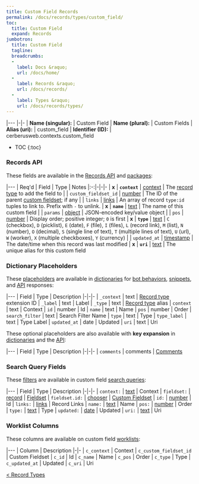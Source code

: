 ```yaml
---
title: Custom Field Records
permalink: /docs/records/types/custom_field/
toc:
  title: Custom Field
  expand: Records
jumbotron:
  title: Custom Field
  tagline: 
  breadcrumbs:
  -
    label: Docs &raquo;
    url: /docs/home/
  -
    label: Records &raquo;
    url: /docs/records/
  -
    label: Types &raquo;
    url: /docs/records/types/
---
```


|---
|-|-
| **Name (singular):** | Custom Field
| **Name (plural):** | Custom Fields
| **Alias (uri):** | custom_field
| **Identifier (ID):** | cerberusweb.contexts.custom_field

* TOC
{:toc}

### Records API

These fields are available in the [Records API](/docs/api/endpoints/records/) and [packages](/docs/packages/):

|---
| Req'd | Field | Type | Notes
|:-:|-|-|-
| **x** | **`context`** | [context](/docs/records/fields/types/context/) | The [record type](/docs/records/#record-type) to add the field to 
|   | `custom_fieldset_id` | [number](/docs/records/fields/types/number/) | The ID of the parent [custom fieldset](/docs/records/types/custom_fieldset/); if any 
|   | `links` | [links](/docs/records/fields/types/links/) | An array of record `type:id` tuples to link to. Prefix with `-` to unlink. 
| **x** | **`name`** | [text](/docs/records/fields/types/text/) | The name of this custom field 
|   | `params` | [object](/docs/records/fields/types/object/) | JSON-encoded key/value object 
|   | `pos` | [number](/docs/records/fields/types/number/) | Display order; positive integer; `0` is first 
| **x** | **`type`** | [text](/docs/records/fields/types/text/) | `C` (checkbox), `D` (picklist), `E` (date), `F` (file), `I` (files), `L` (record link), `M` (list), `N` (number), `O` (decimal), `S` (single line of text), `T` (multiple lines of text), `U` (url), `W` (worker), `X` (multiple checkboxes), `Y` (currency) 
|   | `updated_at` | [timestamp](/docs/records/fields/types/timestamp/) | The date/time when this record was last modified 
| **x** | **`uri`** | [text](/docs/records/fields/types/text/) | The unique alias for this custom field 

### Dictionary Placeholders

These [placeholders](/docs/bots/scripting/placeholders/) are available in [dictionaries](/docs/bots/behaviors/dictionaries/) for [bot behaviors](/docs/bots/behaviors/), [snippets](/docs/snippets/), and [API](/docs/api/) responses:

|---
| Field | Type | Description
|-|-|-
| `_context` | text | [Record type](/docs/records/types/) extension ID
| `_label` | text | Label
| `_type` | text | [Record type](/docs/records/types/) alias
| `context` | text | Context
| `id` | number | Id
| `name` | text | Name
| `pos` | number | Order
| `search_filter` | text | Search Filter Name
| `type` | text | Type
| `type_label` | text | Type Label
| `updated_at` | date | Updated
| `uri` | text | Uri

These optional placeholders are also available with **key expansion** in [dictionaries](/docs/bots/behaviors/dictionaries/key-expansion/) and the [API](/docs/api/responses/#expanding-keys-in-api-requests):

|---
| Field | Type | Description
|-|-|-
| `comments` | comments | [Comments](/docs/bots/behaviors/dictionaries/key-expansion/#comments)
	
### Search Query Fields

These [filters](/docs/search/#filters) are available in custom field [search queries](/docs/search/):

|---
| Field | Type | Description
|-|-|-
| `context:` | [text](/docs/search/#text) | Context
| `fieldset:` | [record](/docs/search/#deep-search) | [Fieldset](/docs/records/types/custom_fieldset/)
| `fieldset.id:` | [chooser](/docs/search/#choosers) | [Custom Fieldset](/docs/records/types/custom_fieldset/)
| `id:` | [number](/docs/search/#numbers) | Id
| `links:` | [links](/docs/search/#links) | Record Links
| `name:` | [text](/docs/search/#text) | Name
| `pos:` | [number](/docs/search/#numbers) | Order
| `type:` | [text](/docs/search/#text) | Type
| `updated:` | [date](/docs/search/#dates) | Updated
| `uri:` | [text](/docs/search/#text) | Uri
	
### Worklist Columns

These columns are available on custom field [worklists](/docs/worklists/):

|---
| Column | Description
|-|-
| `c_context` | Context
| `c_custom_fieldset_id` | Custom Fieldset
| `c_id` | Id
| `c_name` | Name
| `c_pos` | Order
| `c_type` | Type
| `c_updated_at` | Updated
| `c_uri` | Uri

<div class="section-nav">
	<div class="left">
		<a href="/docs/records/types/" class="prev">&lt; Record Types</a>
	</div>
	<div class="right align-right">
	</div>
</div>
<div class="clear"></div>